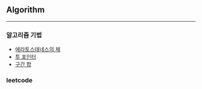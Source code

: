 ## Algorithm
---

### 알고리즘 기법
- [에라토스테네스의 체](Skills/Sieve_of_Eratosthenes.md)
- [투 포인터](Skills/Two_Pointers.md)
- [구간 합](Skills/Prefix_Sum.md)

### leetcode


